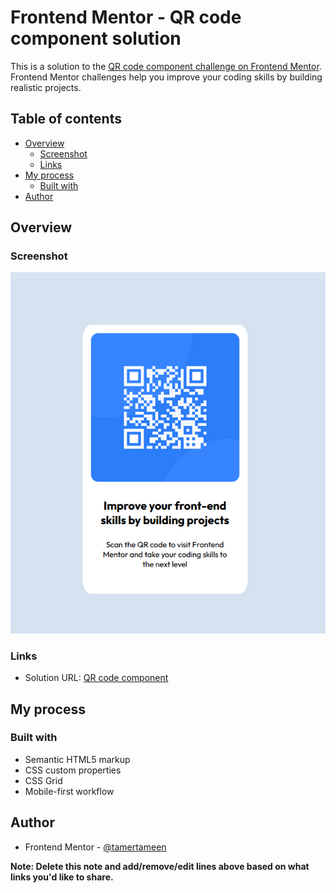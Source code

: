 # Frontend Mentor - QR code component solution

This is a solution to the [QR code component challenge on Frontend Mentor](https://www.frontendmentor.io/challenges/qr-code-component-iux_sIO_H). Frontend Mentor challenges help you improve your coding skills by building realistic projects.

## Table of contents

- [Overview](#overview)
  - [Screenshot](#screenshot)
  - [Links](#links)
- [My process](#my-process)
  - [Built with](#built-with)
- [Author](#author)

## Overview

### Screenshot

![](./images/screenshot.png)

### Links

- Solution URL: [QR code component](https://tamertameen.github.io/Frontend-Mentor-QR-Code/)

## My process

### Built with

- Semantic HTML5 markup
- CSS custom properties
- CSS Grid
- Mobile-first workflow

## Author

- Frontend Mentor - [@tamertameen](https://www.frontendmentor.io/profile/tamertameen)

**Note: Delete this note and add/remove/edit lines above based on what links you'd like to share.**
